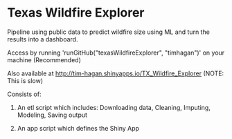 # Texas Wildfire Explorer
Pipeline using public data to predict wildfire size using ML and turn the results into a dashboard.

Access by running 'runGitHub("texasWildfireExplorer", "timhagan")' on your machine (Recommended)

Also available at http://tim-hagan.shinyapps.io/TX_Wildfire_Explorer (NOTE: This is slow)

Consists of:

1. An etl script which includes:
  Downloading data, 
  Cleaning, 
  Imputing, 
  Modeling, 
  Saving output

2. An app script which defines the Shiny App
 
